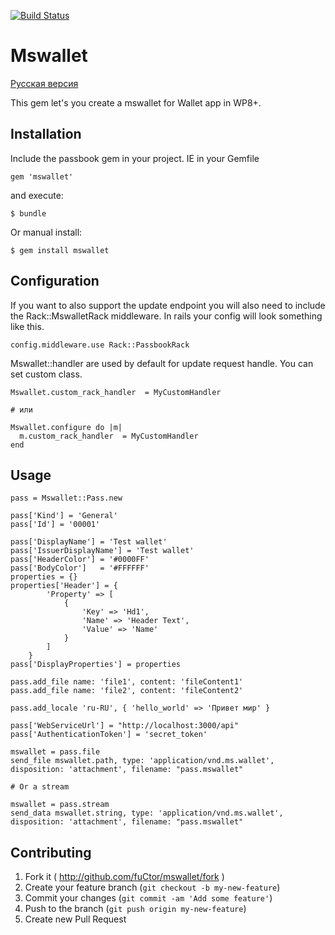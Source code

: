 [![Build Status](https://travis-ci.org/fuCtor/mswallet.svg)](https://travis-ci.org/fuCtor/mswallet)

# Mswallet

[Русская версия](https://github.com/fuCtor/mswallet/blob/master/README.ru.md)

This gem let's you create a mswallet for Wallet app in WP8+.

## Installation

Include the passbook gem in your project.
IE in your Gemfile

    gem 'mswallet'

and execute:

    $ bundle

Or manual install:

    $ gem install mswallet

## Configuration
If you want to also support the update endpoint you will also need to include the Rack::MswalletRack middleware. In rails your config will look something like this.

    config.middleware.use Rack::PassbookRack

Mswallet::handler are used by default for update request handle. You can set custom class.

    Mswallet.custom_rack_handler  = MyCustomHandler

    # или

    Mswallet.configure do |m|
      m.custom_rack_handler  = MyCustomHandler
    end

## Usage

    pass = Mswallet::Pass.new

    pass['Kind'] = 'General'
    pass['Id'] = '00001'

    pass['DisplayName'] = 'Test wallet'
    pass['IssuerDisplayName'] = 'Test wallet'
    pass['HeaderColor'] = '#0000FF'
    pass['BodyColor']   = '#FFFFFF'
    properties = {}
    properties['Header'] = {
            'Property' => [
                {
                    'Key' => 'Hd1',
                    'Name' => 'Header Text',
                    'Value' => 'Name'
                }
            ]
        }
    pass['DisplayProperties'] = properties

    pass.add_file name: 'file1', content: 'fileContent1'
    pass.add_file name: 'file2', content: 'fileContent2'

    pass.add_locale 'ru-RU', { 'hello_world' => 'Привет мир' }

    pass['WebServiceUrl'] = "http://localhost:3000/api"
    pass['AuthenticationToken'] = 'secret_token'

    mswallet = pass.file
    send_file mswallet.path, type: 'application/vnd.ms.wallet', disposition: 'attachment', filename: "pass.mswallet"

    # Or a stream

    mswallet = pass.stream
    send_data mswallet.string, type: 'application/vnd.ms.wallet', disposition: 'attachment', filename: "pass.mswallet"

## Contributing

1. Fork it ( http://github.com/fuCtor/mswallet/fork )
2. Create your feature branch (`git checkout -b my-new-feature`)
3. Commit your changes (`git commit -am 'Add some feature'`)
4. Push to the branch (`git push origin my-new-feature`)
5. Create new Pull Request
